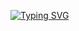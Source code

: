 <a href="https://git.io/typing-svg"><img src="https://readme-typing-svg.herokuapp.com?font=Montseratt&weight=700&size=23&duration=1500&pause=100&color=B3B1B1&vCenter=true&multiline=true&repeat=false&width=500&height=200&lines=Good+day.;I%60m+backend+developer.;Technologies+that+I+use+in+development%3A+;+++++++++++++++++-+Golang+v1.23;-+PostgreSQL+16.4%2C+SQLite3;-+Docker%2C+k8s" alt="Typing SVG" /></a>
